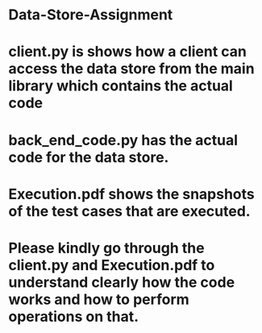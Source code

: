 # Data-Store-Assignment
# client.py is shows how a client can access the data store from the main library which contains the actual code
# back_end_code.py  has the actual code for the data store.
# Execution.pdf shows the snapshots of the test cases that are executed.
# Please kindly go through the client.py and Execution.pdf to understand clearly how the code works and how to perform operations on that.
